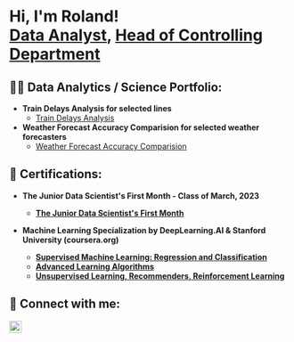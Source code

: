 <h1>Hi, I'm Roland! <br/><a href="https://github.com/dataroland">Data Analyst</a>, <a href="https://www.linkedin.com/in/roland-kiss-498b0860/">Head of Controlling Department</a></h1>

<h2>👨‍💻 Data Analytics / Science Portfolio:</h2>

- <b>Train Delays Analysis for selected lines</b>
  - [Train Delays Analysis](https://github.com/dataroland/Train_Delays_Analysis)
- <b>Weather Forecast Accuracy Comparision for selected weather forecasters</b>
  - [Weather Forecast Accuracy Comparision](https://github.com/dataroland/Weather_Forecast_Accuracy_Comparision) <b>

<h2>📄 Certifications:</h2>

- <b>The Junior Data Scientist's First Month - Class of March, 2023</b>
  - [The Junior Data Scientist's First Month](https://data36.com/the-junior-data-scientists-first-month-online-course/)

- <b>Machine Learning Specialization by DeepLearning.AI & Stanford University (coursera.org)</b>
  - [Supervised Machine Learning: Regression and Classification](https://www.coursera.org/learn/machine-learning?specialization=machine-learning-introduction)
  - [Advanced Learning Algorithms](https://www.coursera.org/learn/advanced-learning-algorithms?specialization=machine-learning-introduction)
  - [Unsupervised Learning, Recommenders, Reinforcement Learning](https://www.coursera.org/learn/unsupervised-learning-recommenders-reinforcement-learning?specialization=machine-learning-introduction)

<h2> 🤳 Connect with me:</h2>

[<img align="left" alt="RolandKiss | LinkedIn" width="22px" src="https://cdn.jsdelivr.net/npm/simple-icons@v3/icons/linkedin.svg" />][linkedin]

[linkedin]: https://linkedin.com/in/roland-kiss-498b0860


<!--
